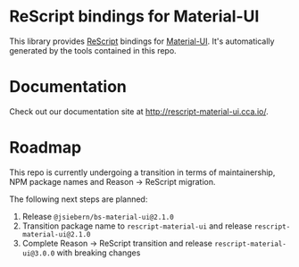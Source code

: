# ReScript bindings for Material-UI

This library provides [ReScript](https://rescript-lang.org/) bindings for
[Material-UI](https://material-ui.com/). It's automatically generated by the tools contained in this repo.

# Documentation

Check out our documentation site at http://rescript-material-ui.cca.io/.

# Roadmap

This repo is currently undergoing a transition in terms of maintainership, NPM package names and Reason -> ReScript migration.

The following next steps are planned:

1. Release `@jsiebern/bs-material-ui@2.1.0`
2. Transition package name to `rescript-material-ui` and release `rescript-material-ui@2.1.0`
3. Complete Reason -> ReScript transition and release `rescript-material-ui@3.0.0` with breaking changes
